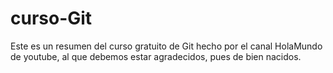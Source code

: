 # curso-Git
Este es un resumen del curso gratuito de Git hecho por el canal HolaMundo de youtube, al que debemos estar agradecidos, pues de bien nacidos.
